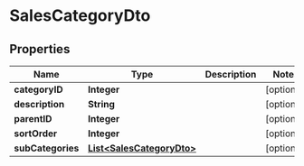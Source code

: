 
# SalesCategoryDto

## Properties
Name | Type | Description | Notes
------------ | ------------- | ------------- | -------------
**categoryID** | **Integer** |  |  [optional]
**description** | **String** |  |  [optional]
**parentID** | **Integer** |  |  [optional]
**sortOrder** | **Integer** |  |  [optional]
**subCategories** | [**List&lt;SalesCategoryDto&gt;**](SalesCategoryDto.md) |  |  [optional]



